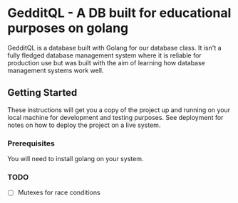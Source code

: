 # GedditQL - A DB built for educational purposes on golang

GedditQL is a database built with Golang for our database class. It isn't a fully fledged database management system where it is reliable for production use but was built with the aim of learning how database management systems work well.

## Getting Started

These instructions will get you a copy of the project up and running on your local machine for development and testing purposes. See deployment for notes on how to deploy the project on a live system.

### Prerequisites

You will need to install golang on your system. 

### TODO 

- [ ] Mutexes for race conditions
